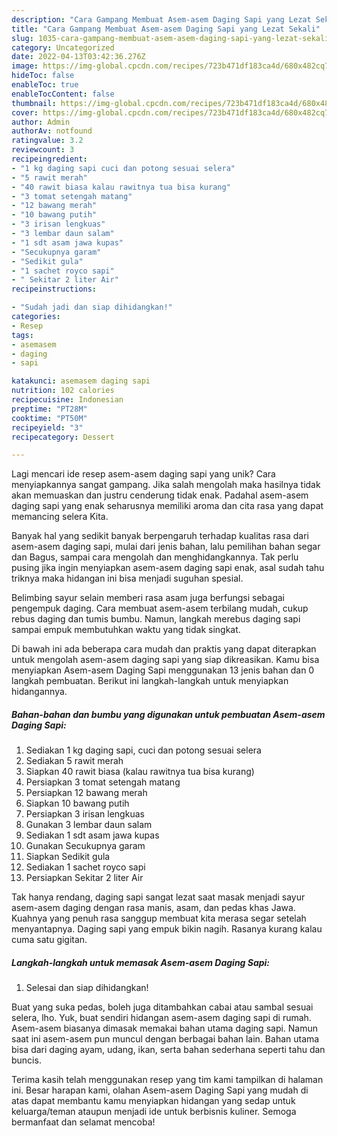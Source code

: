 ```yaml
---
description: "Cara Gampang Membuat Asem-asem Daging Sapi yang Lezat Sekali"
title: "Cara Gampang Membuat Asem-asem Daging Sapi yang Lezat Sekali"
slug: 1035-cara-gampang-membuat-asem-asem-daging-sapi-yang-lezat-sekali
category: Uncategorized
date: 2022-04-13T03:42:36.276Z
image: https://img-global.cpcdn.com/recipes/723b471df183ca4d/680x482cq70/asem-asem-daging-sapi-foto-resep-utama.jpg
hideToc: false
enableToc: true
enableTocContent: false
thumbnail: https://img-global.cpcdn.com/recipes/723b471df183ca4d/680x482cq70/asem-asem-daging-sapi-foto-resep-utama.jpg
cover: https://img-global.cpcdn.com/recipes/723b471df183ca4d/680x482cq70/asem-asem-daging-sapi-foto-resep-utama.jpg
author: Admin
authorAv: notfound
ratingvalue: 3.2
reviewcount: 3
recipeingredient:
- "1 kg daging sapi cuci dan potong sesuai selera"
- "5 rawit merah"
- "40 rawit biasa kalau rawitnya tua bisa kurang"
- "3 tomat setengah matang"
- "12 bawang merah"
- "10 bawang putih"
- "3 irisan lengkuas"
- "3 lembar daun salam"
- "1 sdt asam jawa kupas"
- "Secukupnya garam"
- "Sedikit gula"
- "1 sachet royco sapi"
- " Sekitar 2 liter Air"
recipeinstructions:

- "Sudah jadi dan siap dihidangkan!"
categories:
- Resep
tags:
- asemasem
- daging
- sapi

katakunci: asemasem daging sapi 
nutrition: 102 calories
recipecuisine: Indonesian
preptime: "PT28M"
cooktime: "PT50M"
recipeyield: "3"
recipecategory: Dessert

---
```





Lagi mencari ide resep asem-asem daging sapi yang unik? Cara menyiapkannya sangat gampang. Jika salah mengolah maka hasilnya tidak akan memuaskan dan justru cenderung tidak enak. Padahal asem-asem daging sapi yang enak seharusnya memiliki aroma dan cita rasa yang dapat memancing selera Kita.





Banyak hal yang sedikit banyak berpengaruh terhadap kualitas rasa dari asem-asem daging sapi, mulai dari jenis bahan, lalu pemilihan bahan segar dan Bagus, sampai cara mengolah dan menghidangkannya. Tak perlu pusing jika ingin menyiapkan asem-asem daging sapi enak,      asal sudah tahu triknya maka hidangan ini bisa menjadi suguhan spesial.














Belimbing sayur selain memberi rasa asam juga berfungsi sebagai pengempuk daging. Cara membuat asem-asem terbilang mudah, cukup rebus daging dan tumis bumbu. Namun, langkah merebus daging sapi sampai empuk membutuhkan waktu yang tidak singkat.






Di bawah ini ada beberapa cara mudah dan praktis yang dapat diterapkan untuk mengolah asem-asem daging sapi yang siap dikreasikan. Kamu bisa menyiapkan Asem-asem Daging Sapi menggunakan 13 jenis bahan dan 0 langkah pembuatan. Berikut ini langkah-langkah untuk menyiapkan hidangannya.

<!--inarticleads1-->

##### Bahan-bahan dan bumbu yang digunakan untuk pembuatan Asem-asem Daging Sapi:

1. Sediakan 1 kg daging sapi, cuci dan potong sesuai selera
1. Sediakan 5 rawit merah
1. Siapkan 40 rawit biasa (kalau rawitnya tua bisa kurang)
1. Persiapkan 3 tomat setengah matang
1. Persiapkan 12 bawang merah
1. Siapkan 10 bawang putih
1. Persiapkan 3 irisan lengkuas
1. Gunakan 3 lembar daun salam
1. Sediakan 1 sdt asam jawa kupas
1. Gunakan Secukupnya garam
1. Siapkan Sedikit gula
1. Sediakan 1 sachet royco sapi
1. Persiapkan  Sekitar 2 liter Air


Tak hanya rendang, daging sapi sangat lezat saat masak menjadi sayur asem-asem daging dengan rasa manis, asam, dan pedas khas Jawa. Kuahnya yang penuh rasa sanggup membuat kita merasa segar setelah menyantapnya. Daging sapi yang empuk bikin nagih. Rasanya kurang kalau cuma satu gigitan. 

<!--inarticleads2-->

##### Langkah-langkah untuk memasak Asem-asem Daging Sapi:


1. Selesai dan siap dihidangkan!

Buat yang suka pedas, boleh juga ditambahkan cabai atau sambal sesuai selera, lho. Yuk, buat sendiri hidangan asem-asem daging sapi di rumah. Asem-asem biasanya dimasak memakai bahan utama daging sapi. Namun saat ini asem-asem pun muncul dengan berbagai bahan lain. Bahan utama bisa dari daging ayam, udang, ikan, serta bahan sederhana seperti tahu dan buncis. 

Terima kasih telah menggunakan resep yang tim kami tampilkan di halaman ini. Besar harapan kami, olahan Asem-asem Daging Sapi yang mudah di atas dapat membantu kamu menyiapkan hidangan yang sedap untuk keluarga/teman ataupun menjadi ide untuk berbisnis kuliner. Semoga bermanfaat dan selamat mencoba!

